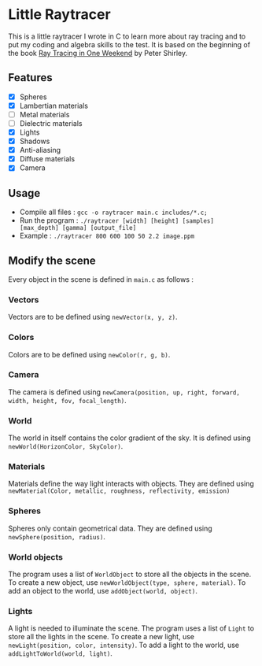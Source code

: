 # Little Raytracer

This is a little raytracer I wrote in C to learn more about ray tracing and to put my coding and algebra skills to the test. It is based on the beginning of the book [Ray Tracing in One Weekend](https://raytracing.github.io/books/RayTracingInOneWeekend.html) by Peter Shirley.

## Features

- [x] Spheres
- [x] Lambertian materials
- [ ] Metal materials
- [ ] Dielectric materials
- [x] Lights
- [x] Shadows
- [x] Anti-aliasing
- [x] Diffuse materials
- [x] Camera

## Usage
- Compile all files : `gcc -o raytracer main.c includes/*.c;`
- Run the program : `./raytracer [width] [height] [samples] [max_depth] [gamma] [output_file]`
- Example : `./raytracer 800 600 100 50 2.2 image.ppm`

## Modify the scene

Every object in the scene is defined in `main.c` as follows :

### Vectors
Vectors are to be defined using `newVector(x, y, z)`.

### Colors
Colors are to be defined using `newColor(r, g, b)`.

### Camera
The camera is defined using `newCamera(position, up, right, forward, width, height, fov, focal_length)`.

### World
The world in itself contains the color gradient of the sky.
It is defined using `newWorld(HorizonColor, SkyColor)`.

### Materials
Materials define the way light interacts with objects.
They are defined using `newMaterial(Color, metallic, roughness, reflectivity, emission)`

### Spheres
Spheres only contain geometrical data.
They are defined using `newSphere(position, radius)`.

### World objects
The program uses a list of `WorldObject` to store all the objects in the scene.
To create a new object, use `newWorldObject(type, sphere, material)`.
To add an object to the world, use `addObject(world, object)`.

### Lights
A light is needed to illuminate the scene.
The program uses a list of `Light` to store all the lights in the scene.
To create a new light, use `newLight(position, color, intensity)`.
To add a light to the world, use `addLightToWorld(world, light)`.